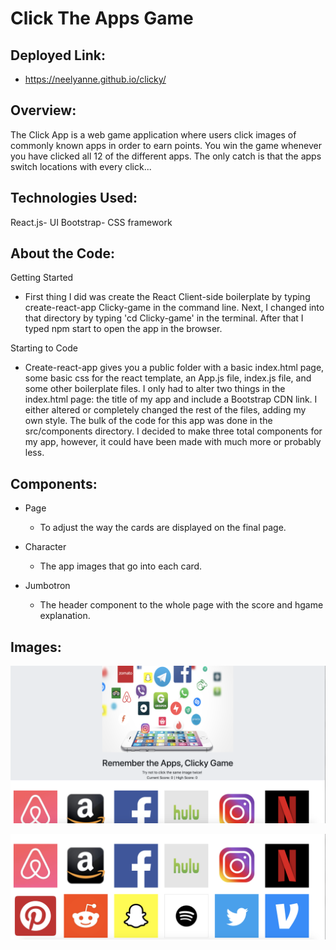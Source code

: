 # **Click The Apps Game**

## **Deployed Link:**

- https://neelyanne.github.io/clicky/

## **Overview:**

The Click App is a web game application where users click images of commonly known apps in order to earn points. You win the game whenever you have clicked all 12 of the different apps. The only catch is that the apps switch locations with every click...

## **Technologies Used:**

React.js- UI
Bootstrap- CSS framework

## **About the Code:**

Getting Started

- First thing I did was create the React Client-side boilerplate by typing create-react-app Clicky-game in the command line. Next, I changed into that directory by typing 'cd Clicky-game' in the terminal. After that I typed npm start to open the app in the browser.

Starting to Code

- Create-react-app gives you a public folder with a basic index.html page, some basic css for the react template, an App.js file, index.js file, and some other boilerplate files. I only had to alter two things in the index.html page: the title of my app and include a Bootstrap CDN link. I either altered or completely changed the rest of the files, adding my own style. The bulk of the code for this app was done in the src/components directory. I decided to make three total components for my app, however, it could have been made with much more or probably less.

## **Components:**

- Page

  - To adjust the way the cards are displayed on the final page.

- Character

  - The app images that go into each card.

- Jumbotron
  - The header component to the whole page with the score and hgame explanation.

## **Images:**

![Jumbrotron](/images/Jumbrotron.png)

![Apps](/images/apps.png)
